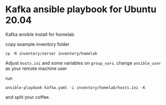 # Kafka ansible playbook for Ubuntu 20.04

Kafka ansible install for homelab

copy example inventory folder

```
cp -R inventory/server inventory/homelab
```

Adjust `hosts.ini` and some variables on `group_vars`.
change `ansible_user` as your remote machine user

run

```
ansible-playbook kafka.yaml -i inventory/homelab/hosts.ini -K
```

and split your coffee.
